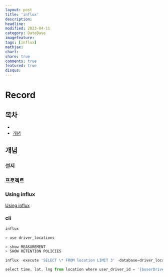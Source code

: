 ```yaml
---
layout: post
title: 'influx'
description:
headline:
modified: 2023-04-11
category: DataBase
imagefeature:
tags: [influx]
mathjax:
chart:
share: true
comments: true
featured: true
disqus:
---
```


# Record

## 목차

-   [](#)
-   [개념](#개념)

## 개념

### 설지

### 프로젝트

### Using influx

[Using influx](https://docs.influxdata.com/influxdb/v1.8/tools/shell/)

### cli

```Javascript
influx

> use driver_locations

> show MEASUREMENT
> SHOW RETENTION POLICIES

influx -execute 'SELECT \* FROM location LIMIT 3' -database=driver_locations -precision=rfc3339

select time, lat, lng from location where user_driver_id = '{$userDriverId}' and time <= {$arrivedAt}  and time >= {$departedAt} order by time limit 2000;

```
